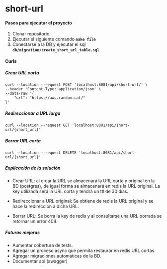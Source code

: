 # short-url

#### Pasos para ejecutar el proyecto

1. Clonar repositorio
2. Ejecutar el siguiente comando **`make file`**
3. Conectarse a la DB y ejecutar el sql **`db/migration/create_short_url_table.sql`**


#### Curls

##### Crear URL corta
```
curl --location --request POST 'localhost:8081/api/short-url/' \
--header 'Content-Type: application/json' \
--data-raw '{
    "url": "https://aws.random.cat/"
}'
```


##### Redireccionar a URL larga
```
curl --location --request GET 'localhost:8081/api/short-url/{short_url}'
```


##### Borrar URL corta
```
curl --location --request DELETE 'localhost:8081/api/short-url/{short_url}'
```


##### Explicación de la solución
      
- Crear URL: al crear la URL se almacenará la URL corta y original en la BD (postgres), de igual forma se almacenará en redis la URL original. La key utilizada será la URL corta y tendrá un ttl de 30 días.

- Redireccionar a URL original: Se obtiene de redis la URL original y se hace la redirección a dicha URL.

- Borrar URL: Se borra la key de redis y al consultarse una URL borrada se retornar un error 404.

##### Futuras mejoras

- Aumentar cobertura de tests.
- Agregar un proceso async que permita restaurar en redis URL cortas.
- Agregar migraciones automáticas de la BD.
- Documentar api (swagger)
